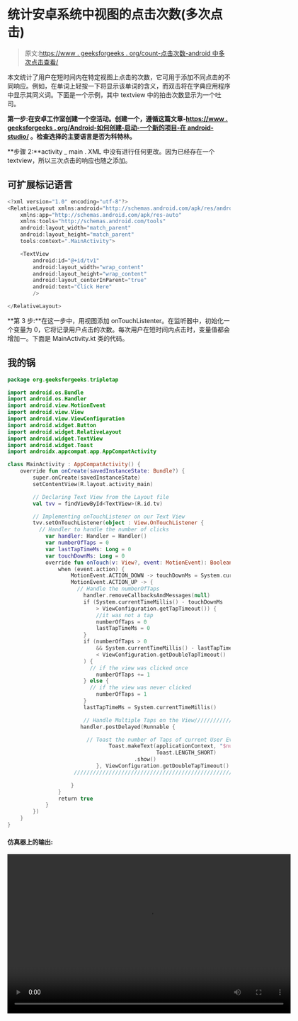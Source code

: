 # 统计安卓系统中视图的点击次数(多次点击)

> 原文:[https://www . geeksforgeeks . org/count-点击次数-android 中多次点击查看/](https://www.geeksforgeeks.org/count-the-number-of-taps-multi-tapping-on-a-view-in-android/)

本文统计了用户在短时间内在特定视图上点击的次数，它可用于添加不同点击的不同响应。例如，在单词上轻按一下将显示该单词的含义，而双击将在字典应用程序中显示其同义词。下面是一个示例，其中 textview 中的拍击次数显示为一个吐司。

**第一步:**在安卓工作室创建一个空活动。创建一个，遵循这篇文章-[https://www . geeksforgeeks . org/Android-如何创建-启动-一个新的项目-在 android-studio/](https://www.geeksforgeeks.org/android-how-to-create-start-a-new-project-in-android-studio/) 。检查选择的主要语言是否为**科特林。**

**步骤 2:**activity _ main . XML 中没有进行任何更改。因为已经存在一个 textview，所以三次点击的响应也随之添加。

## 可扩展标记语言

```kt
<?xml version="1.0" encoding="utf-8"?>
<RelativeLayout xmlns:android="http://schemas.android.com/apk/res/android"
    xmlns:app="http://schemas.android.com/apk/res-auto"
    xmlns:tools="http://schemas.android.com/tools"
    android:layout_width="match_parent"
    android:layout_height="match_parent"
    tools:context=".MainActivity">

    <TextView
        android:id="@+id/tv1"
        android:layout_width="wrap_content"
        android:layout_height="wrap_content"
        android:layout_centerInParent="true"
        android:text="Click Here"
        />

</RelativeLayout>
```

**第 3 步:**在这一步中，用视图添加 onTouchListenter。在监听器中，初始化一个变量为 0，它将记录用户点击的次数。每次用户在短时间内点击时，变量值都会增加一。下面是 MainActivity.kt 类的代码。

## 我的锅

```kt
package org.geeksforgeeks.tripletap

import android.os.Bundle
import android.os.Handler
import android.view.MotionEvent
import android.view.View
import android.view.ViewConfiguration
import android.widget.Button
import android.widget.RelativeLayout
import android.widget.TextView
import android.widget.Toast
import androidx.appcompat.app.AppCompatActivity

class MainActivity : AppCompatActivity() {
    override fun onCreate(savedInstanceState: Bundle?) {
        super.onCreate(savedInstanceState)
        setContentView(R.layout.activity_main)

        // Declaring Text View from the Layout file
        val tvv = findViewById<TextView>(R.id.tv)

        // Implementing onTouchListener on our Text View
        tvv.setOnTouchListener(object : View.OnTouchListener {
          // Handler to handle the number of clicks
            var handler: Handler = Handler()
            var numberOfTaps = 0
            var lastTapTimeMs: Long = 0
            var touchDownMs: Long = 0
            override fun onTouch(v: View?, event: MotionEvent): Boolean {
                when (event.action) {
                    MotionEvent.ACTION_DOWN -> touchDownMs = System.currentTimeMillis()
                    MotionEvent.ACTION_UP -> {
                      // Handle the numberOfTaps
                        handler.removeCallbacksAndMessages(null)
                        if (System.currentTimeMillis() - touchDownMs 
                            > ViewConfiguration.getTapTimeout()) {
                            //it was not a tap
                            numberOfTaps = 0
                            lastTapTimeMs = 0
                        }
                        if (numberOfTaps > 0
                            && System.currentTimeMillis() - lastTapTimeMs 
                            < ViewConfiguration.getDoubleTapTimeout()
                        ) {
                          // if the view was clicked once
                            numberOfTaps += 1
                        } else {
                          // if the view was never clicked
                            numberOfTaps = 1
                        }
                        lastTapTimeMs = System.currentTimeMillis()

                        // Handle Multiple Taps on the View////////////////////////////////
                       handler.postDelayed(Runnable {

                         // Toast the number of Taps of current User Event
                                Toast.makeText(applicationContext, "$numberOfTaps Clicks", 
                                               Toast.LENGTH_SHORT)
                                        .show()
                            }, ViewConfiguration.getDoubleTapTimeout().toLong())
                     /////////////////////////////////////////////////////////////////////

                    }
                }
                return true
            }
        })
    }
}
```

#### 仿真器上的输出:

<video class="wp-video-shortcode" id="video-498145-1" width="640" height="360" preload="metadata" controls=""><source type="video/mp4" src="https://media.geeksforgeeks.org/wp-content/uploads/20201001125211/Screen-Recording-2020-09-23-at-15.51.56.mp4?_=1">[https://media.geeksforgeeks.org/wp-content/uploads/20201001125211/Screen-Recording-2020-09-23-at-15.51.56.mp4](https://media.geeksforgeeks.org/wp-content/uploads/20201001125211/Screen-Recording-2020-09-23-at-15.51.56.mp4)</video>